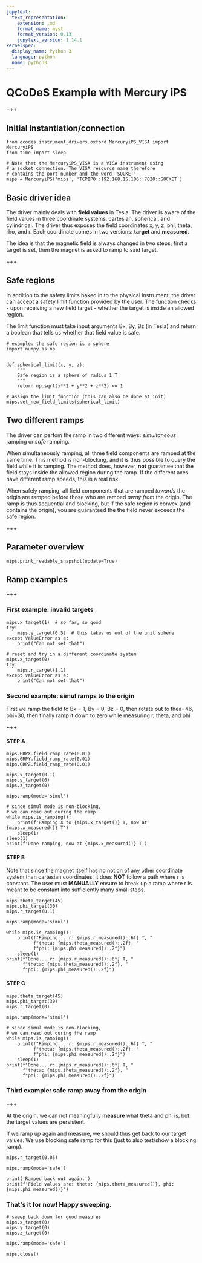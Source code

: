 ```yaml
---
jupytext:
  text_representation:
    extension: .md
    format_name: myst
    format_version: 0.13
    jupytext_version: 1.14.1
kernelspec:
  display_name: Python 3
  language: python
  name: python3
---
```


# QCoDeS Example with Mercury iPS

+++

## Initial instantiation/connection

```{code-cell} ipython3
from qcodes.instrument_drivers.oxford.MercuryiPS_VISA import MercuryiPS
from time import sleep
```

```{code-cell} ipython3
# Note that the MercuryiPS_VISA is a VISA instrument using
# a socket connection. The VISA resource name therefore
# contains the port number and the word 'SOCKET'
mips = MercuryiPS('mips', 'TCPIP0::192.168.15.106::7020::SOCKET')
```

## Basic driver idea

The driver mainly deals with **field values** in Tesla. The driver is aware of the field values in three coordinate systems, cartesian, spherical, and cylindrical. The driver thus exposes the field coordinates x, y, z, phi, theta, rho, and r. Each coordinate comes in two versions: **target** and **measured**.

The idea is that the magnetic field is always changed in two steps; first a target is set, then the magnet is asked to ramp to said target.

+++

## Safe regions

In addition to the safety limits baked in to the physical instrument, the driver can accept a safety limit function provided by the user. The function checks - upon receiving a new field target - whether the target is inside an allowed region.

The limit function must take input arguments Bx, By, Bz (in Tesla) and return a boolean that tells us whether that field value is safe.

```{code-cell} ipython3
# example: the safe region is a sphere
import numpy as np


def spherical_limit(x, y, z):
    """
    Safe region is a sphere of radius 1 T
    """
    return np.sqrt(x**2 + y**2 + z**2) <= 1

# assign the limit function (this can also be done at init)
mips.set_new_field_limits(spherical_limit)
```

## Two different ramps

The driver can perfom the ramp in two different ways: *simultaneous* ramping or *safe* ramping.

When simultaneously ramping, all three field components are ramped at the same time.
This method is non-blocking, and it is thus possible to query the field while it is ramping. The method does, however, **not** guarantee that the field stays inside the allowed region during the ramp. If the different axes have different ramp speeds, this is a real risk.

When safely ramping, all field components that are ramped *towards* the origin are ramped before those who are ramped *away from* the origin. The ramp is thus sequential and blocking, but if the safe region is convex (and contains the origin), you are guaranteed the the field never exceeds the safe region.

+++

## Parameter overview

```{code-cell} ipython3
mips.print_readable_snapshot(update=True)
```

## Ramp examples

+++

### First example: invalid targets

```{code-cell} ipython3
mips.x_target(1)  # so far, so good
try:
    mips.y_target(0.5)  # this takes us out of the unit sphere
except ValueError as e:
    print("Can not set that")
```

```{code-cell} ipython3
# reset and try in a different coordinate system
mips.x_target(0)
try:
    mips.r_target(1.1)
except ValueError as e:
    print("Can not set that")
```

### Second example: simul ramps to the origin

First we ramp the field to Bx = 1, By = 0, Bz = 0, then rotate out to thea=46, phi=30, then finally ramp it down to zero while measuring r, theta, and phi.

+++

#### STEP A

```{code-cell} ipython3
mips.GRPX.field_ramp_rate(0.01)
mips.GRPY.field_ramp_rate(0.01)
mips.GRPZ.field_ramp_rate(0.01)

mips.x_target(0.1)
mips.y_target(0)
mips.z_target(0)

mips.ramp(mode='simul')

# since simul mode is non-blocking,
# we can read out during the ramp
while mips.is_ramping():
    print(f'Ramping X to {mips.x_target()} T, now at {mips.x_measured()} T')
    sleep(1)
sleep(1)
print(f'Done ramping, now at {mips.x_measured()} T')
```

#### STEP B

Note that since the magnet itself has no notion of any other coordinate system than cartesian coordinates, it does **NOT** follow a path where r is constant. The user must **MANUALLY** ensure to break up a ramp where r is meant to be constant into sufficiently many small steps.

```{code-cell} ipython3
mips.theta_target(45)
mips.phi_target(30)
mips.r_target(0.1)

mips.ramp(mode='simul')

while mips.is_ramping():
    print(f"Ramping... r: {mips.r_measured():.6f} T, "
          f"theta: {mips.theta_measured():.2f}, "
          f"phi: {mips.phi_measured():.2f}")
    sleep(1)
print(f"Done... r: {mips.r_measured():.6f} T, "
      f"theta: {mips.theta_measured():.2f}, "
      f"phi: {mips.phi_measured():.2f}")
```

#### STEP C

```{code-cell} ipython3
mips.theta_target(45)
mips.phi_target(30)
mips.r_target(0)

mips.ramp(mode='simul')

# since simul mode is non-blocking,
# we can read out during the ramp
while mips.is_ramping():
    print(f"Ramping... r: {mips.r_measured():.6f} T, "
          f"theta: {mips.theta_measured():.2f}, "
          f"phi: {mips.phi_measured():.2f}")
    sleep(1)
print(f"Done... r: {mips.r_measured():.6f} T, "
      f"theta: {mips.theta_measured():.2f}, "
      f"phi: {mips.phi_measured():.2f}")
```

### Third example: safe ramp away from the origin

+++

At the origin, we can not meaningfully **measure** what theta and phi is, but the target values are persistent.

If we ramp up again and measure, we should thus get back to our target values. We use blocking safe ramp for this (just to also test/show a blocking ramp).

```{code-cell} ipython3
mips.r_target(0.05)

mips.ramp(mode='safe')

print('Ramped back out again.')
print(f'Field values are: theta: {mips.theta_measured()}, phi: {mips.phi_measured()}')
```

### That's it for now! Happy sweeping.

```{code-cell} ipython3
# sweep back down for good measures
mips.x_target(0)
mips.y_target(0)
mips.z_target(0)

mips.ramp(mode='safe')

mips.close()
```
